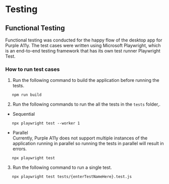 # Testing 

## Functional Testing 
Functional testing was conducted for the happy flow of the desktop app for Purple A11y. The test cases were written using Microsoft Playwright, which is an end-to-end testing framework that has its own test runner Playwright Test. 

### How to run test cases 
1. Run the following command to build the application before running the tests. 
```
   npm run build
```

2. Run the following commands to run the all the tests in the `tests` folder,.

- Sequential 
```
   npx playwright test --worker 1 
```
- Parallel \
Currently, Purple A11y does not support multiple instances of the application running in parallel so running the tests in parallel will result in errors. 

```
   npx playwright test 
```

3. Run the following command to run a single test. 
```
   npx playwright test tests/{enterTestNameHere}.test.js
```